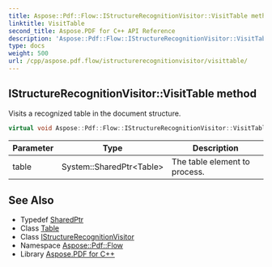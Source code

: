 ```yaml
---
title: Aspose::Pdf::Flow::IStructureRecognitionVisitor::VisitTable method
linktitle: VisitTable
second_title: Aspose.PDF for C++ API Reference
description: 'Aspose::Pdf::Flow::IStructureRecognitionVisitor::VisitTable method. Visits a recognized table in the document structure in C++.'
type: docs
weight: 500
url: /cpp/aspose.pdf.flow/istructurerecognitionvisitor/visittable/
---
```

## IStructureRecognitionVisitor::VisitTable method


Visits a recognized table in the document structure.

```cpp
virtual void Aspose::Pdf::Flow::IStructureRecognitionVisitor::VisitTable(System::SharedPtr<Table> table)=0
```


| Parameter | Type | Description |
| --- | --- | --- |
| table | System::SharedPtr\<Table\> | The table element to process. |

## See Also

* Typedef [SharedPtr](../../../system/sharedptr/)
* Class [Table](../../../aspose.pdf/table/)
* Class [IStructureRecognitionVisitor](../)
* Namespace [Aspose::Pdf::Flow](../../)
* Library [Aspose.PDF for C++](../../../)

